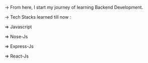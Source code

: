 -> From here, I start my journey of learning Backend Development.

-> Tech Stacks learned till now : 

=> Javascript

=> Nose-Js

=> Express-Js

=> React-Js

